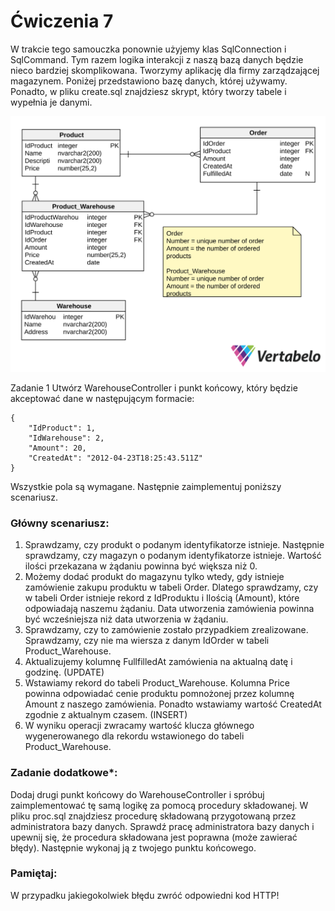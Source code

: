 ﻿# Ćwiczenia 7

W trakcie tego samouczka ponownie użyjemy klas SqlConnection i
SqlCommand. Tym razem logika interakcji z naszą bazą danych będzie nieco
bardziej skomplikowana. Tworzymy aplikację dla firmy zarządzającej
magazynem. Poniżej przedstawiono bazę danych, której używamy. Ponadto,
w pliku create.sql znajdziesz skrypt, który tworzy tabele i wypełnia je danymi.

<p align="center">
  <img src="/images/diagram_tutorial07.svg"/>
</p>

Zadanie 1
Utwórz WarehouseController i punkt końcowy, który będzie akceptować dane
w następującym formacie:

```
{
    "IdProduct": 1,
    "IdWarehouse": 2,
    "Amount": 20,
    "CreatedAt": "2012-04-23T18:25:43.511Z"
}
```

Wszystkie pola są wymagane. Następnie zaimplementuj poniższy scenariusz.

### Główny scenariusz:

1. Sprawdzamy, czy produkt o podanym identyfikatorze istnieje. Następnie
   sprawdzamy, czy magazyn o podanym identyfikatorze istnieje. Wartość
   ilości przekazana w żądaniu powinna być większa niż 0.
2. Możemy dodać produkt do magazynu tylko wtedy, gdy istnieje
   zamówienie zakupu produktu w tabeli Order. Dlatego sprawdzamy, czy w
   tabeli Order istnieje rekord z IdProduktu i Ilością (Amount), które
   odpowiadają naszemu żądaniu. Data utworzenia zamówienia powinna
   być wcześniejsza niż data utworzenia w żądaniu.
3. Sprawdzamy, czy to zamówienie zostało przypadkiem zrealizowane.
   Sprawdzamy, czy nie ma wiersza z danym IdOrder w tabeli
   Product_Warehouse.
4. Aktualizujemy kolumnę FullfilledAt zamówienia na aktualną datę i
   godzinę. (UPDATE)
5. Wstawiamy rekord do tabeli Product_Warehouse. Kolumna Price
   powinna odpowiadać cenie produktu pomnożonej przez kolumnę Amount
   z naszego zamówienia. Ponadto wstawiamy wartość CreatedAt zgodnie
   z aktualnym czasem. (INSERT)
6. W wyniku operacji zwracamy wartość klucza głównego wygenerowanego
   dla rekordu wstawionego do tabeli Product_Warehouse.

### Zadanie dodatkowe*:

Dodaj drugi punkt końcowy do WarehouseController i spróbuj
zaimplementować tę samą logikę za pomocą procedury składowanej. W pliku
proc.sql znajdziesz procedurę składowaną przygotowaną przez administratora
bazy danych. Sprawdź pracę administratora bazy danych i upewnij się, że
procedura składowana jest poprawna (może zawierać błędy). Następnie
wykonaj ją z twojego punktu końcowego.

### Pamiętaj:

W przypadku jakiegokolwiek błędu zwróć odpowiedni kod HTTP!